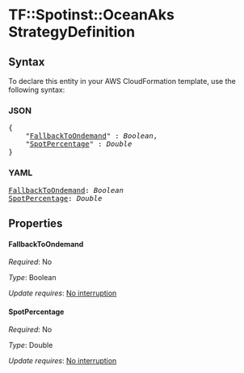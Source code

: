 # TF::Spotinst::OceanAks StrategyDefinition

## Syntax

To declare this entity in your AWS CloudFormation template, use the following syntax:

### JSON

<pre>
{
    "<a href="#fallbacktoondemand" title="FallbackToOndemand">FallbackToOndemand</a>" : <i>Boolean</i>,
    "<a href="#spotpercentage" title="SpotPercentage">SpotPercentage</a>" : <i>Double</i>
}
</pre>

### YAML

<pre>
<a href="#fallbacktoondemand" title="FallbackToOndemand">FallbackToOndemand</a>: <i>Boolean</i>
<a href="#spotpercentage" title="SpotPercentage">SpotPercentage</a>: <i>Double</i>
</pre>

## Properties

#### FallbackToOndemand

_Required_: No

_Type_: Boolean

_Update requires_: [No interruption](https://docs.aws.amazon.com/AWSCloudFormation/latest/UserGuide/using-cfn-updating-stacks-update-behaviors.html#update-no-interrupt)

#### SpotPercentage

_Required_: No

_Type_: Double

_Update requires_: [No interruption](https://docs.aws.amazon.com/AWSCloudFormation/latest/UserGuide/using-cfn-updating-stacks-update-behaviors.html#update-no-interrupt)

